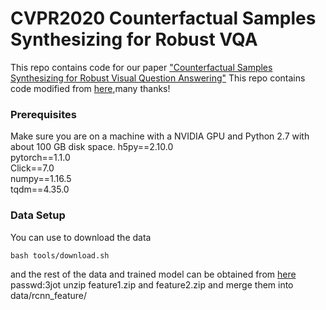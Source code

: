 # CVPR2020 Counterfactual Samples Synthesizing for Robust VQA
This repo contains code for our paper ["Counterfactual Samples Synthesizing for Robust Visual Question Answering"](https://arxiv.org/pdf/2003.06576.pdf)
This repo contains code modified from [here](https://github.com/chrisc36/bottom-up-attention-vqa),many thanks!

### Prerequisites

Make sure you are on a machine with a NVIDIA GPU and Python 2.7 with about 100 GB disk space.
h5py==2.10.0 <br>
pytorch==1.1.0 <br>
Click==7.0 <br>
numpy==1.16.5 <br>
tqdm==4.35.0 <br>

### Data Setup
You can use to download the data
```
bash tools/download.sh
```
and the rest of the data and trained model can be obtained from [here](https://pan.baidu.com/s/1oHdwYDSJXC1mlmvu8cQhKw) passwd:3jot
unzip feature1.zip and feature2.zip and merge them into data/rcnn_feature/
